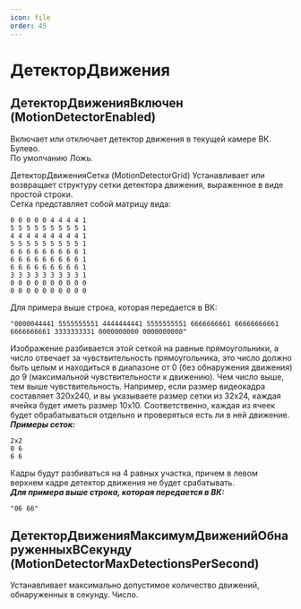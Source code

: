 ```yaml
---
icon: file
order: 45
---
```

# ДетекторДвижения

## ДетекторДвиженияВключен (MotionDetectorEnabled)

Включает или отключает детектор движения в текущей камере ВК. Булево.  
По умолчанию Ложь.

ДетекторДвиженияСетка (MotionDetectorGrid)
Устанавливает или возвращает структуру сетки детектора движения, выраженное в виде простой строки.  
Сетка представляет собой матрицу вида:  
```
0 0 0 0 0 4 4 4 4 1   
5 5 5 5 5 5 5 5 5 1  
4 4 4 4 4 4 4 4 4 1  
5 5 5 5 5 5 5 5 5 1  
6 6 6 6 6 6 6 6 6 1  
6 6 6 6 6 6 6 6 6 1  
6 6 6 6 6 6 6 6 6 1  
3 3 3 3 3 3 3 3 3 1  
0 0 0 0 0 0 0 0 0 0  
0 0 0 0 0 0 0 0 0 0  
```
Для примера выше строка, которая передается в ВК:  
```
"0000044441 5555555551 4444444441 5555555551 6666666661 66666666661 6666666661 3333333331 0000000000 0000000000"
```

Изображение разбивается этой сеткой на равные прямоугольники, а число отвечает за чувствительность прямоугольника, это число должно быть целым и находиться в диапазоне от 0 (без обнаружения движения) до 9 (максимальной чувствительности к движению). Чем число выше, тем выше чувствительность. Например, если размер видеокадра составляет 320х240, и вы указываете размер сетки из 32x24, каждая ячейка будет иметь размер 10x10. Соответственно, каждая из ячеек будет обрабатываться отдельно и проверяться есть ли в ней движение.  
***Примеры сеток:***  
```
2x2  
0 6  
6 6
``` 
Кадры будут разбиваться на 4 равных участка, причем в левом верхнем кадре детектор движения не будет срабатывать.  
***Для примера выше строка, которая передается в ВК:***  
```
"06 66"
```

## ДетекторДвиженияМаксимумДвиженийОбнаруженныхВСекунду (MotionDetectorMaxDetectionsPerSecond)

Устанавливает максимально допустимое количество движений, обнаруженных в секунду. Число.
